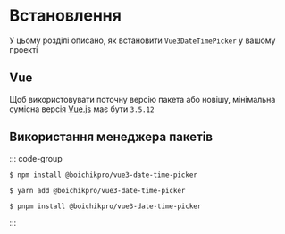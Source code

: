 # Встановлення

У цьому розділі описано, як встановити <code>Vue3DateTimePicker</code> у вашому проекті

## Vue

Щоб використовувати поточну версію пакета або новішу, мінімальна сумісна версія <a href="https://vuejs.org/" target="_blank" rel="noreferrer">Vue.js</a> має бути <code>3.5.12</code>

## Використання менеджера пакетів

::: code-group

```shell [npm]
$ npm install @boichikpro/vue3-date-time-picker
```

```shell [yarn]
$ yarn add @boichikpro/vue3-date-time-picker
```

```shell [pnpm]
$ pnpm install @boichikpro/vue3-date-time-picker
```

:::
